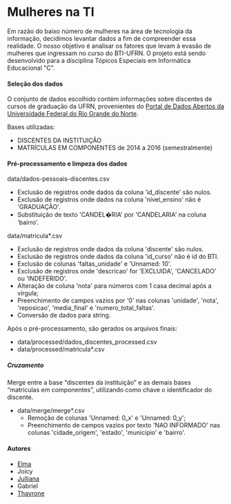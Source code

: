 # Mulheres na TI

Em razão do baixo número de mulheres na área de tecnologia da informação, decidimos levantar dados a fim de compreender essa realidade. O nosso objetivo é analisar os fatores que levam à evasão de mulheres que ingressam no curso do BTI-UFRN. 
O projeto está sendo desenvolvido para a disciplina Tópicos Especiais em Informática Educacional "C".


#### Seleção dos dados

O conjunto de dados escolhido contém informações sobre discentes de cursos de graduação da UFRN, provenientes do [Portal de Dados Abertos da Universidade Federal do Rio Grande do Norte](http://dados.ufrn.br/).

Bases utilizadas:
- DISCENTES DA INSTITUIÇÃO
- MATRÍCULAS EM COMPONENTES de 2014 a 2016 (semestralmente)


#### Pré-processamento e limpeza dos dados

data/dados-pessoais-discentes.csv
- Exclusão de registros onde dados da coluna 'id_discente' são nulos.
- Exclusão de registros onde dados na coluna 'nível_ensino' não é 'GRADUAÇÃO'.
- Substituição de texto 'CANDEL&#65533;RIA' por 'CANDELARIA' na coluna ‘bairro’.

data/matricula*.csv
- Exclusão de registros onde dados da coluna 'discente' são nulos.
- Exclusão de registros onde dados da coluna 'id_curso' não é id do BTI.
- Exclusão de colunas 'faltas_unidade' e 'Unnamed: 10'.
- Exclusão de registros onde 'descricao' for 'EXCLUIDA', 'CANCELADO' ou 'INDEFERIDO'.
- Alteração de coluna 'nota' para números com 1 casa decimal após a vírgula;
- Preenchimento de campos vazios por '0' nas colunas 'unidade', 'nota', 'reposicao', 'media_final' e 'numero_total_faltas'.
- Conversão de dados para string.

Após o pré-processamento, são gerados os arquivos finais:
- data/processed/dados_discentes_processed.csv
- data/processed/matricula*.csv

##### Cruzamento

Merge entre a base “discentes da instituição” e as demais bases “matrículas em componentes”, utilizando como chave o identificador do discente. 
- data/merge/merge*.csv
  - Remoção de colunas 'Unnamed: 0_x' e 'Unnamed: 0_y';
  - Preenchimento de campos vazios por texto 'NAO INFORMADO' nas colunas 'cidade_origem', 'estado', 'municipio' e 'bairro'.


#### Autores

* [Elma](https://github.com/elmasantos/)
* Joicy
* [Julliana](https://github.com/JuhCrln)
* Gabriel
* [Thayrone](https://github.com/thaydds)


